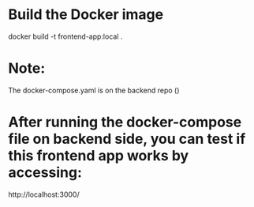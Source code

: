 # Build the Docker image
docker build -t frontend-app:local .

# Note: 
The docker-compose.yaml is on the backend repo ()

# After running the docker-compose file on backend side, you can test if this frontend app works by accessing:
http://localhost:3000/
